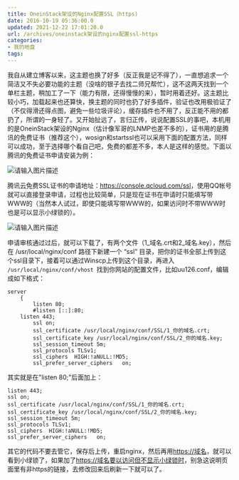 ```yaml
---
title: OneinStack架设的Nginx配置SSL（https)
date: 2016-10-19 05:36:00.0
updated: 2021-12-22 17:01:20.0
url: /archives/oneinstack架设的nginx配置ssl-https
categories: 
- 我的地盘
tags: 
---
```


<p>我自从建立博客以来，这主题也换了好多（反正我是记不得了），一直想追求一个简洁又不失必要功能的主题（没啥的银子去找二师兄帮忙），这不这两天找到一个单栏主题，稍加工了一下（能力有限，还得慢慢的来），暂时用着还好。这主题比较小巧，加载起来也还算快，换主题的同时也扔了好多插件，验证也改用极验证了（不仅得滑还得点图，避免一些垃圾评论），缓存插件也不用了，反正能不用的都扔了，所谓的一身轻了。又开始扯远了，言归正传，说说配置SSL的事吧，本机用的是OneinStack架设的Nginx（估计像军哥的LNMP也差不多的），证书用的是腾讯的免费证书（推荐这个），wosign和startssl也可以采用下面的配置方法，同样可以成功，至于选择哪个看自己吧，免费的都差不多，本人是这样的感觉。下面以腾讯的免费证书申请安装为例：</p><p><img src="https://cdn.uu126.cn/wp-content/uploads/2016/10/https.jpg" alt="请输入图片描述" title="请输入图片描述"> </p><p>腾讯云免费SSL证书的申请地址：<a href="https://console.qcloud.com/ssl">https://console.qcloud.com/ssl</a>，使用QQ帐号就可以直接登录申请，过程也比较简单，只是现在证书在申请时只能填写带WWW的（当然本人试过，即使只能填写带WWW的，如果访问时不带WWW时也是可以显示小绿锁的）。</p><p><img src="https://cdn.uu126.cn/wp-content/uploads/2016/10/2464377-9740e0273f1e2c1a.png" alt="请输入图片描述" title="请输入图片描述"> </p><p>申请审核通过过后，就可以下载了，有两个文件（1_域名.crt和2_域名.key），然后在 /usr/local/nginx/conf 路径下新建一个 “ssl” 目录，把你的证书全部上传到这个ssl目录下，接着可以通过Winscp上传到这个目录，再进入 <code> /usr/local/nginx/conf/vhost </code>找到你网站的配置文件，比如uu126.conf，编辑成如下格式：</p><pre><code class="lang-python">server
    {
        listen 80;
        #listen [::]:80;
    listen 443;
        ssl on;
        ssl_certificate /usr/local/nginx/conf/SSL/1_你的域名.crt;
        ssl_certificate_key /usr/local/nginx/conf/SSL/2_你的域名.key;
        ssl_session_timeout 5m;
        ssl_protocols TLSv1;
        ssl_ciphers  HIGH:!aNULL:!MD5;
        ssl_prefer_server_ciphers   on;</code></pre><p>其实就是在"listen 80;"后面加上：</p><pre><code class="lang-python">listen 443;
ssl on;
ssl_certificate /usr/local/nginx/conf/SSL/1_你的域名.crt;
ssl_certificate_key /usr/local/nginx/conf/SSL/2_你的域名.key;
ssl_session_timeout 5m;
ssl_protocols TLSv1;
ssl_ciphers  HIGH:!aNULL:!MD5;
ssl_prefer_server_ciphers   on;</code></pre><p>其它的代码不要去管它，保存后上传，重启nginx，然后再用<a href="https://域名">https://域名</a>，就可以看到小绿锁了，如果加了<a href="https://域名要以访问但不显示小绿锁时">https://域名要以访问但不显示小绿锁时</a>，别急这说明页面里有非https的链接，去修改回来后刷新一下就可以了。</p>